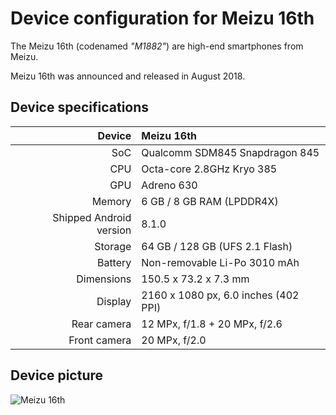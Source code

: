 Device configuration for Meizu 16th
==============

The Meizu 16th (codenamed _"M1882"_) are high-end smartphones from Meizu.

Meizu 16th was announced and released in August 2018.

## Device specifications

| Device       | Meizu 16th                             |
| -----------: | :------------------------------------- |
| SoC          | Qualcomm SDM845 Snapdragon 845         |
| CPU          | Octa-core 2.8GHz Kryo 385              |
| GPU          | Adreno 630                             |
| Memory       | 6 GB / 8 GB RAM (LPDDR4X)              |
| Shipped Android version | 8.1.0                       |
| Storage      | 64 GB / 128 GB (UFS 2.1 Flash)         |
| Battery      | Non-removable Li-Po 3010 mAh           |
| Dimensions   | 150.5 x 73.2 x 7.3 mm                  |
| Display      | 2160 x 1080 px, 6.0 inches (402 PPI)   |
| Rear camera  | 12 MPx, f/1.8 + 20 MPx, f/2.6          |
| Front camera | 20 MPx, f/2.0                          |

## Device picture

![Meizu 16th](https://www3.res.meizu.com/static/cn/16/spec/images/mz16_2f7d5f2.png "Meizu 16th")
